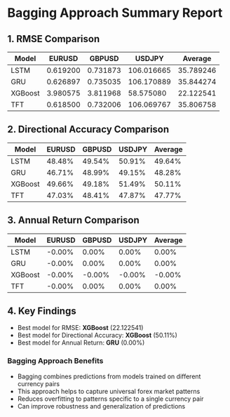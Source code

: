 # Bagging Approach Summary Report

## 1. RMSE Comparison

| Model | EURUSD | GBPUSD | USDJPY | Average |
|-------|--------|--------|--------|--------|
| LSTM | 0.619200 | 0.731873 | 106.016665 | 35.789246 |
| GRU | 0.626897 | 0.735035 | 106.170889 | 35.844274 |
| XGBoost | 3.980575 | 3.811968 | 58.575080 | 22.122541 |
| TFT | 0.618500 | 0.732006 | 106.069767 | 35.806758 |

## 2. Directional Accuracy Comparison

| Model | EURUSD | GBPUSD | USDJPY | Average |
|-------|--------|--------|--------|--------|
| LSTM | 48.48% | 49.54% | 50.91% | 49.64% |
| GRU | 46.71% | 48.99% | 49.15% | 48.28% |
| XGBoost | 49.66% | 49.18% | 51.49% | 50.11% |
| TFT | 47.03% | 48.41% | 47.87% | 47.77% |

## 3. Annual Return Comparison

| Model | EURUSD | GBPUSD | USDJPY | Average |
|-------|--------|--------|--------|--------|
| LSTM | -0.00% | 0.00% | 0.00% | 0.00% |
| GRU | -0.00% | 0.00% | 0.00% | 0.00% |
| XGBoost | -0.00% | -0.00% | -0.00% | -0.00% |
| TFT | -0.00% | 0.00% | 0.00% | 0.00% |

## 4. Key Findings

- Best model for RMSE: **XGBoost** (22.122541)
- Best model for Directional Accuracy: **XGBoost** (50.11%)
- Best model for Annual Return: **GRU** (0.00%)

### Bagging Approach Benefits

- Bagging combines predictions from models trained on different currency pairs
- This approach helps to capture universal forex market patterns
- Reduces overfitting to patterns specific to a single currency pair
- Can improve robustness and generalization of predictions
